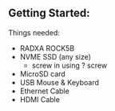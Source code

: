 ## Getting Started:
Things needed:
- RADXA ROCK5B
- NVME SSD (any size)
  - screw in using ? screw
- MicroSD card 
- USB Mouse & Keyboard
- Ethernet Cable
- HDMI Cable

